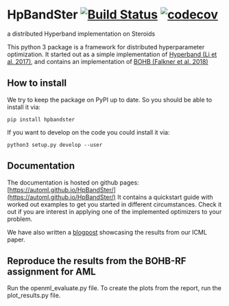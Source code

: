# HpBandSter [![Build Status](https://travis-ci.org/automl/HpBandSter.svg?branch=master)](https://travis-ci.org/automl/HpBandSter)  [![codecov](https://codecov.io/gh/automl/HpBandSter/branch/master/graph/badge.svg)](https://codecov.io/gh/automl/HpBandSter)
a distributed Hyperband implementation on Steroids

This python 3 package is a framework for distributed hyperparameter optimization.
It started out as a simple implementation of [Hyperband (Li et al. 2017)](http://jmlr.org/papers/v18/16-558.html), and contains
an implementation of [BOHB (Falkner et al. 2018)](http://proceedings.mlr.press/v80/falkner18a.html)

## How to install

We try to keep the package on PyPI up to date. So you should be able to install it via:
```
pip install hpbandster
```
If you want to develop on the code you could install it via:

```
python3 setup.py develop --user
```

## Documentation

The documentation is hosted on github pages: [https://automl.github.io/HpBandSter/](https://automl.github.io/HpBandSter/)
It contains a quickstart guide with worked out examples to get you started in different circumstances.
Check it out if you are interest in applying one of the implemented optimizers to your problem.

We have also written a [blogpost](https://www.automl.org/blog_bohb/) showcasing the results from our ICML paper.


## Reproduce the results from the BOHB-RF assignment for AML

Run the openml_evaluate.py file.
To create the plots from the report, run the plot_results.py file.
